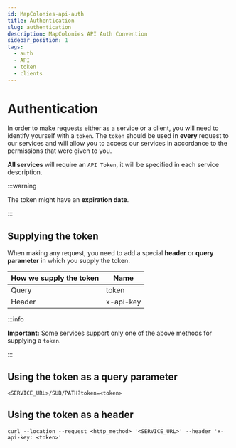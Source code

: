 ```yaml
---
id: MapColonies-api-auth
title: Authentication
slug: authentication
description: MapColonies API Auth Convention
sidebar_position: 1
tags:
  - auth
  - API
  - token
  - clients
---
```


# Authentication

In order to make requests either as a service or a client, you will need to identify yourself with a `token`.
The `token` should be used in **every** request to our services and will allow you to access our services in accordance to the permissions that were given to you.<br/>

**All services** will require an `API Token`, it will be specified in each service description.

:::warning

The token might have an **expiration date**.

:::

## Supplying the token

When making any request, you need to add a special **header** or **query parameter** in which you supply the token.

| **How we supply the token** | **Name** |
| ----------- | ----------- |
| Query | token |
| Header | x-api-key |

:::info

**Important:** Some services support only one of the above methods for supplying a `token`.

:::

## Using the token as a query parameter

```
<SERVICE_URL>/SUB/PATH?token=<token>
```

## Using the token as a header

```curl
curl --location --request <http_method> '<SERVICE_URL>' --header 'x-api-key: <token>'
```
